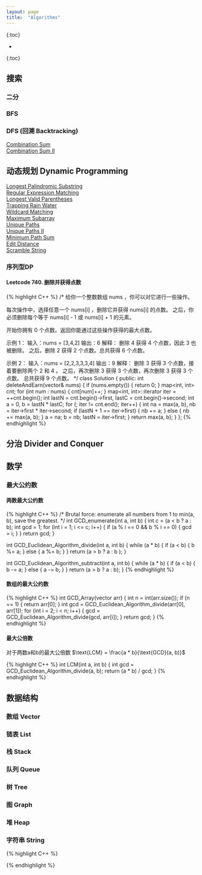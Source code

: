 ```yaml
---
layout: page
title:  "Algorithms"
---
```

<script type="text/x-mathjax-config">
MathJax.Hub.Config({
  tex2jax: {
    inlineMath: [['$','$'], ['\\(','\\)']],
    processEscapes: true
  }
});
</script>
<script src="https://cdnjs.cloudflare.com/ajax/libs/mathjax/2.7.0/MathJax.js?config=TeX-AMS-MML_HTMLorMML" type="text/javascript"></script>


{:toc}

* 
{:toc}



<style>
table {
  border-collapse: collapse;
  border: 1px solid black;
  margin: 0 auto;
} 

th,td {
  border: 1px solid black;
  text-align: center;
  padding: 20px;
}

table.a {
  table-layout: auto;
  width: 180px;  
}

table.b {
  table-layout: fixed;
  width: 600px;  
}

table.c {
  table-layout: auto;
  width: 100%;  
}

table.d {
  table-layout: fixed;
  width: 100%;  
}
</style>


## 搜索
### 二分
### BFS
### DFS (回溯 Backtracking)
<p align="justify">
<a href="https://chaopan95.github.io/algos/Leetcode/#0039-combination-sum"> Combination Sum</a><br>
<a href="https://chaopan95.github.io/algos/Leetcode/#0040-combination-sum-ii"> Combination Sum II</a><br>
</p>


## 动态规划 Dynamic Programming
<p align="justify">
<a href="https://chaopan95.github.io/algos/Leetcode/#0005-longest-palindromic-substring"> Longest Palindromic Substring</a><br>
<a href="https://chaopan95.github.io/algos/Leetcode/#0010-regular-expression-matching"> Regular Expression Matching</a><br>
<a href="https://chaopan95.github.io/algos/Leetcode/#0032-longest-valid-parentheses"> Longest Valid Parentheses</a><br>
<a href="https://chaopan95.github.io/algos/Leetcode/#0042-trapping-rain-water"> Trapping Rain Water</a><br>
<a href="https://chaopan95.github.io/algos/Leetcode/#0044-wildcard-matching"> Wildcard Matching</a><br>
<a href="https://chaopan95.github.io/algos/Leetcode/#0053-maximum-subarray"> Maximum Subarray</a><br>
<a href="https://chaopan95.github.io/algos/Leetcode/#0062-unique-paths"> Unique Paths</a><br>
<a href="https://chaopan95.github.io/algos/Leetcode/#0063-unique-paths-ii"> Unique Paths II</a><br>
<a href="https://chaopan95.github.io/algos/Leetcode/#0064-minimum-path-sum"> Minimum Path Sum</a><br>
<a href="https://chaopan95.github.io/algos/Leetcode/#0072-edit-distance"> Edit Distance</a><br>
<a href="https://chaopan95.github.io/algos/Leetcode/#0087-scramble-string"> Scramble String</a><br>
</p>

### 序列型DP
#### Leetcode 740. 删除并获得点数
{% highlight C++ %}
/*
给你一个整数数组 nums ，你可以对它进行一些操作。

每次操作中，选择任意一个 nums[i] ，删除它并获得 nums[i] 的点数。
之后，你必须删除每个等于 nums[i] - 1 或 nums[i] + 1 的元素。

开始你拥有 0 个点数。返回你能通过这些操作获得的最大点数。

示例 1：
输入：nums = [3,4,2]
输出：6
解释：
删除 4 获得 4 个点数，因此 3 也被删除。
之后，删除 2 获得 2 个点数。总共获得 6 个点数。

示例 2：
输入：nums = [2,2,3,3,3,4]
输出：9
解释：
删除 3 获得 3 个点数，接着要删除两个 2 和 4 。
之后，再次删除 3 获得 3 个点数，再次删除 3 获得 3 个点数。
总共获得 9 个点数。
*/
class Solution {
public:
    int deleteAndEarn(vector<int>& nums) {
        if (nums.empty()) { return 0; }
        map<int, int> cnt;
        for (int num : nums) { cnt[num]++; }
        map<int, int>::iterator iter = ++cnt.begin();
        int lastN = cnt.begin()->first, lastC = cnt.begin()->second;
        int a = 0, b = lastN * lastC;
        for (; iter != cnt.end(); iter++) {
            int na = max(a, b), nb = iter->first * iter->second;
            if (lastN + 1 == iter->first) {
                nb += a;
            }
            else {
                nb += max(a, b);
            }
            a = na;
            b = nb;
            lastN = iter->first;
        }
        return max(a, b);
    }
};
{% endhighlight %}

## 分治 Divider and Conquer


## 数学
### 最大公约数
#### 两数最大公约数
{% highlight C++ %}
/*
Brutal force: enumerate all numbers from 1 to min(a, b), save the greatest.
*/
int GCD_enumerate(int a, int b)
{
    int c = (a < b ? a : b);
    int gcd = 1;
    for (int i = 1; i <= c; i++)
    {
        if (a % i == 0 && b % i == 0) { gcd = i; }
    }
    return gcd;
}

int GCD_Euclidean_Algorithm_divide(int a, int b)
{
    while (a * b)
    {
        if (a < b) { b %= a; }
        else { a %= b; }
    }
    return (a > b ? a : b );
}

int GCD_Euclidean_Algorithm_subtract(int a, int b)
{
    while (a * b)
    {
        if (a < b) { b -= a; }
        else { a -= b; }
    }
    return (a > b ? a : b);
}
{% endhighlight %}

#### 数组的最大公约数
{% highlight C++ %}
int GCD_Array(vector<int> arr)
{
    int n = int(arr.size());
    if (n == 1) { return arr[0]; }
    int gcd = GCD_Euclidean_Algorithm_divide(arr[0], arr[1]);
    for (int i = 2; i < n; i++)
    {
        gcd = GCD_Euclidean_Algorithm_divide(gcd, arr[i]);
    }
    return gcd;
}
{% endhighlight %}

#### 最大公倍数
<p align="justify">
对于两数a和b的最大公倍数 $\text{LCM} = \frac{a * b}{\text{GCD}(a, b)}$
</p>
{% highlight C++ %}
int LCM(int a, int b) {
    int gcd = GCD_Euclidean_Algorithm_divide(a, b);
    return (a * b) / gcd;
}
{% endhighlight %}

## 数据结构
### 数组 Vector
### 链表 List
### 栈 Stack
### 队列 Queue
### 树 Tree
### 图 Graph
### 堆 Heap
### 字符串 String
{% highlight C++ %}

{% endhighlight %}